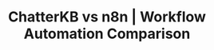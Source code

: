 ---
layout: comparison
sitemap:
  exclude: 'no'

title: ChatterKB vs n8n | Workflow Automation Comparison
description: "Discover why modern marketing teams choose ChatterKB's AI-powered knowledge & workflow automation over traditional node-based tools like n8n."

hero:
  title: "ChatterKB vs n8n"
  description: "Discover why modern marketing teams choose ChatterKB's AI-powered knowledge & workflow automation over traditional node-based tools like n8n."
  image: /assets/images/marketing/n8n-compare-hero.png
  primary_button:
    text: Try ChatterKB Free
    url: "https://app.chatterkb.com/auth/signup"
  secondary_button:
    text: Book a Demo
    url: "https://calendar.app.google/oKoqxPxBANh9d9cH9"

show_workflow_library: false

competitor_name: n8n

differences:
  rows:
    - label: "Pricing model"
      chatterkb: "Flat subscription, unlimited workflows"
      competitor: "Pay per execution / task"
    - label: "Workflow builder"
      chatterkb: "Plain-language prompts"
      competitor: "Node-based visual editor"
    - label: "Knowledge management"
      chatterkb: "Built-in KB grows over time"
      competitor: "None"
    - label: "Integrations"
      chatterkb: "Internal tools + 5,000+ via Zapier MCP"
      competitor: "≈300 native nodes"

about:
  chatterkb: |
    [ChatterKB](https://chatterkb.com) transforms how teams work by turning conversations into intelligent workflows. Unlike traditional automation tools that require technical expertise, ChatterKB lets anyone create powerful workflows simply by describing what they need in plain English.

    With ChatterKB, your team can:
    - Convert natural language instructions into executable workflows without coding
    - Automatically capture insights and decisions in a searchable knowledge base
    - Connect to existing tools and data sources without disrupting workflows
    - Build institutional memory that grows smarter with every interaction
    - Deploy workflows that adapt to new information and self-correct

    While technical platforms like n8n focus on node-based configuration for developers, ChatterKB brings workflow automation to everyone in your organization through an intuitive, conversation-first approach that preserves context and builds collective intelligence.

  competitor: |
    [n8n](https://n8n.io/) is a low-code, source-available, self-hostable alternative to ChatterKB. It’s really good for technical teams who want to build complex workflows faster.

    With n8n, you can build workflows using Javascript when you need flexibility. Or quickly connect apps with a drag n’ drop GUI when you don’t. You can easily handle advanced functionality like implementing multiple triggers, as well as branching and merging your flows.

pricing:
  chatterkb: |
    - **Free Plan**: $0 - 1 KB, 20 credits/mo
    - **Lite Plan**: [$12/mo - 1 KB, 100 credits/mo](https://app.chatterkb.com/checkout/plans)
    - **Plus Plan**: [$25/mo - 3 KBs, 350 credits/mo](https://app.chatterkb.com/checkout/plans)
    - **Pro Plan**: [$50/mo - 5 KBs, 800 credits/mo](https://app.chatterkb.com/checkout/plans)
    - **Business Plan**: Starting at $250/month - Custom KBs, credits, and users
    - **20% discount** on all plans with annual billing
    - All plans include unlimited knowledge storage
    - No hidden fees or premium upsells - all internal tools included
    - 30-day money-back guarantee on annual plans
  competitor: |
    - Self-hosted: Free (fair-code)
    - n8n Cloud: from **[$20 / month** for **2.5k executions](https://n8n.io/pricing/)**
    - Costs scale with execution volume
    - Enterprise plan pricing on request

mid_cta:
  headline: "Automate knowledge-driven workflows in minutes—not days."
  image: /assets/images/marketing/n8n-compare-mid-cta.png
  button_text: Try ChatterKB Free
  button_url: "https://app.chatterkb.com/auth/signup"

components:
  - title: Enterprise
    cb_text: |
        - **Data Sovereignty Options**: Control where your data lives with flexible deployment options that allow you to keep sensitive information in your own databases and servers while leveraging ChatterKB's processing capabilities
        - **Data Residency Controls**: Specify geographic locations for data storage and processing to meet regional compliance requirements
        - **Tenant Isolation**: Multi-tenant architecture with complete data separation between business units or client accounts
        - **Audit Logging**: Comprehensive activity tracking for compliance and security monitoring, with exportable logs for SIEM integration
        - **API-First Architecture**: Well-documented APIs for seamless integration with existing enterprise systems and custom applications
        - **Batch Processing**: Handle large-scale data operations efficiently for enterprise data volumes
        - **Role-Based Access Controls**: Granular permission settings for system features based on organizational roles
        - **Team Collaboration**: Built-in collaboration features for cross-functional teams
        - **Enterprise Billing**: Flexible enterprise billing options including invoicing
        - **Support**: Dedicated customer support with responsive service

    competitor_text: | 
        - **Self-hosted or Hosted**: Offers both self-hosted and n8n-hosted options, but with less focus on regulated industry compliance
        - **SAML SSO and LDAP**: Standard enterprise authentication protocols without specific data residency guarantees
        - **Environments**: Separation between dev, staging, and production environments
        - **Log Streaming**: Basic log streaming capabilities
        - **Version Control**: Workflow versioning through Git integration
        - **Team Collaboration**: Standard team collaboration features
        - **Developer Tools**: Technical debugging and development capabilities
        - **Enterprise Billing**: Invoice billing options
        - **Support**: Dedicated support with SLA agreements
    bg: ""

  - title: Ease of Use
    cb_text: |
        ChatterKB transforms workflow automation through its intuitive natural language interface that truly democratizes automation capabilities across organizations:

        - **Write, Don't Code**: Simply describe what you want to accomplish in plain English. For example, type "Create a workflow that monitors our client's social mentions, analyzes sentiment, and sends a weekly summary to our team" and ChatterKB handles the technical implementation.
        - **Zero Learning Curve**: New team members can create powerful workflows on day one without training sessions or technical onboarding. The interface feels as familiar as writing an email or document.
        - **Business-Friendly Terminology**: ChatterKB uses everyday business language rather than technical jargon. You'll work with concepts like "documents," "summaries," and "reports" instead of "nodes," "webhooks," or "API endpoints."
        - **Contextual Intelligence**: The system understands your business context and previous workflows, making increasingly intelligent suggestions as you use it. It learns your terminology and preferences over time.
        - **Self-Correcting Workflows**: When something doesn't work as expected, you can simply explain the issue conversationally, and ChatterKB will adjust the workflow accordingly without requiring technical debugging.
        - **Cross-Departmental Accessibility**: Marketing teams can create SEO analysis workflows, HR can automate onboarding processes, and sales can build client follow-up systems—all without developer support or IT tickets.
    competitor_text: |
        In stark contrast, n8n's node-based approach offers powerful capabilities but creates significant barriers for non-technical users:

        - **Technical Prerequisites**: Requires understanding of concepts like API endpoints, JSON data structures, and webhook configurations before even basic workflows can be created.
        - **Visual Programming Complexity**: Users must manually connect nodes, configure parameters, and understand data flow between components—essentially requiring programming logic without writing code.
        - **Extensive Documentation Required**: Even simple workflows demand consulting technical documentation to understand node configurations and parameter requirements.
        - **Developer Dependency**: Business teams typically need to submit IT tickets and wait for developer availability before automations can be implemented or modified.
        - **Troubleshooting Challenges**: When workflows fail, non-technical users struggle to identify where the problem occurred in the node chain, often requiring developer intervention.
        - **Significant Training Investment**: Organizations must invest in extensive training programs before business teams can utilize the platform, creating adoption barriers and implementation delays.
    bg: bg-body-tertiary

  - title: AI Automation
    cb_text: |
        ChatterKB offers a unified, memory-centric AI system that integrates document processing, knowledge management, and workflow automation in one cohesive platform. Rather than separating AI capabilities into modules, ChatterKB embeds intelligence throughout the entire system.

        Key Advantages Over n8n:
        1. **[Memory-First Architecture](/features/chat-assistant-memory/)**
        - ChatterKB builds institutional knowledge that compounds over time, unlike n8n's stateless workflow approach
        - Each interaction enriches the system's understanding, creating truly adaptive workflows
        - Knowledge persists across sessions, teams, and workflows without manual configuration
        
        2. **[Natural Language Workflow Creation](/features/workflows/)**
        - While n8n recommends "using AI as a starting point" for code that you then edit manually, ChatterKB allows complete workflow creation in plain English
        - No need to switch between AI assistance and manual node configuration
        - Non-technical users can create sophisticated workflows without coding or flowcharts
        
        3. **Contextual Intelligence**
        - ChatterKB maintains conversation context across all interactions
        - Workflows understand previous decisions and organizational knowledge
        - Self-correcting capabilities that adapt to new information during execution
        
        4. **Simplified Implementation**
        - n8n requires understanding LangChain nodes, agents, LLMs, and memory settings
        - ChatterKB handles these technical complexities behind the scenes
        - Focus on business outcomes rather than AI implementation details
        
        5. **Unified Experience**
        - n8n separates "AI for n8n" and "n8n for AI" as distinct modules
        - ChatterKB integrates all AI capabilities into a single, coherent experience
        - No context switching between building workflows and using AI features
        
        While n8n offers powerful capabilities for technical users who want to configure AI components manually, ChatterKB delivers a more accessible, integrated approach that brings advanced AI workflow capabilities to everyone in your organization without requiring technical expertise in LLMs, agents, or node-based programming.
    competitor_text: |
        n8n offers two AI modules: AI for n8n and n8n for AI:

        - AI for n8n: AI-assisted workflow building. n8n recommends using the ‘Ask AI’ feature as a starting point to create your initial code, and then edit it as needed.
        - n8n for AI: use n8n's advanced AI capabilities to create custom AI applications for your business operations.
        With n8n's LangChain nodes, you can easily incorporate AI-powered features into your workflows. These nodes are customizable, allowing you to select your preferred agent, Large Language Model (LLM), memory settings, and more. Plus, you can seamlessly connect LangChain logic with other data sources and services using any n8n node.

        That’s how n8n helps you build LLM apps:

        - Advanced chatbots: Create chatbots accessing diverse data for personalized interactions, surpassing basic queries. Use the Chat Trigger node when building AI workflows for chatbots and other chat interfaces.
        - Personalized assistants: Craft intelligent assistants integrating seamlessly with platforms like Google Drive, AWS, and others, enhancing personalization and context retention.
        - Information extraction: Implement extraction flows converting unstructured text into structured data using OutputParsers, facilitating downstream processing.
        - Document summarization: Develop tools summarizing extensive text into concise summaries while maintaining content essence and scope.
    bg: ""
  - title: Workflow Reliability
    cb_text: |
        ChatterKB's memory-centric execution model delivers superior reliability:

        - **Self-Correcting Workflows**: Workflows automatically adapt to new information and recover from errors without manual intervention
        - **Reasoner-Based Architecture**: Specialized components handle planning, RAG operations, and memory pre-population with focused context
        - **Dynamic Flow Control**: Intelligent mapping system with on_success and on_failed paths creates truly adaptive workflows
        - **Enhanced Status Model**: Four-state execution model (success/failure for progression, more_info/critical_failure for intelligent handling)
        - **Graceful Error Recovery**: When unexpected situations arise, workflows can replan steps and self-correct without human intervention
        - **Continuous Improvement**: Each workflow execution enriches the knowledge base, making future runs more reliable

    competitor_text: |
        n8n's node-based architecture follows traditional workflow execution patterns:

        - **Manual Error Handling**: Users must anticipate and explicitly program error conditions for each node
        - **Fixed Execution Paths**: Flows follow predetermined paths regardless of new context or changing conditions
        - **Binary Success/Failure**: Limited to basic pass/fail states without nuanced handling of partial information
        - **Restart Required**: Failed executions typically need manual intervention to diagnose and fix
        - **Stateless Execution**: Each workflow run starts fresh without benefiting from previous execution insights
        - **Developer Dependency**: Technical expertise required to implement proper error handling and recovery logic
    bg: bg-body-tertiary
    
choose:
  chatterkb:
    - "You’re a business team that values speed over technical depth"
    - "You need a living knowledge base alongside automation"
    - "You want AI-powered insights baked into every workflow"
    - "Marketing, client service, or compliance drive your use cases"
  competitor:
    - "You’re a developer who loves full control via flowcharts"
    - "You prefer self-hosting and open-source licensing"
    - "You need unlimited custom nodes & low-level configuration"

cta:
  title: "Ready to experience knowledge-driven automation?"
  description: "Start your free trial today and experience how ChatterKB turns scattered knowledge into compounding intelligence."
  primary_button:
    text: Try ChatterKB Free
    url: "https://app.chatterkb.com/auth/signup"
  secondary_button:
    text: Book a Demo
    url: "https://calendar.app.google/oKoqxPxBANh9d9cH9"

content_title: ""

icons:
  chatterkb: /assets/images/chatterkb-logo-ex.png
  competitor: /assets/images/competitors/n8n-color.png
---
